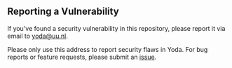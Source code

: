 ## Reporting a Vulnerability

If you've found a security vulnerability in this repository,
please report it via email to <yoda@uu.nl>.

Please only use this address to report security flaws in Yoda.
For bug reports or feature requests, please submit an [issue][].

[issue]: https://github.com/UtrechtUniversity/yoda/issues/new/choose
